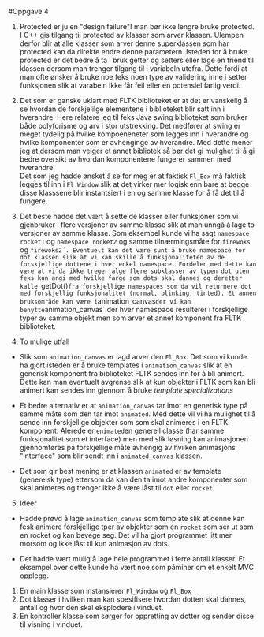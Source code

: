 #Oppgave 4

1. Protected er ju en "design failure"! man bør ikke lengre bruke protected. I C++ gis tilgang til protected av klasser som arver klassen. 
Ulempen derfor blir at alle klasser som arver denne superklassen som har protected kan da direkte endre denne parametern.
Isteden for å bruke protected er det bedre å ta i bruk getter og setters eller lage en friend til klassen dersom man trenger tilgang til i variabeln utefra. Dette fordi at man ofte ønsker å bruke noe feks noen type av validering inne i setter funksjonen slik at varabeln ikke får feil eller en potensiel farlig verdi. 

2. Det som er ganske uklart med FLTK biblioteket er at det er vanskelig å se hvordan de forskjelilge elementene i biblioteket blir satt inn i hverandre. Here relatere jeg til feks Java swing biblioteket som bruker både polyforisme og arv i stor utstrekking. Det medfører at swing er meget tydelig på hvilke kompoeneneter som legges inn i hverandre og hvilke komponenter som er avhenginge av hverandre. Med dette mener jeg at dersom man velger et annet bibliotek så bør det gi mulighet til å gi bedre oversikt av hvordan komponentene fungerer sammen med hverandre.  
Det som jeg hadde ønsket å se for meg er at faktisk `Fl_Box` må faktisk legges til inn i `Fl_Window` slik at det virker mer logisk enn bare at begge disse klasssene blir instantsiert i en og samme klasse for å få det til å fungere.

3. Det beste hadde det vært å sette de klasser eller funksjoner som vi gjenbruker i flere versjoner av samme klasse slik at man unngå å lage to versjoner av samme klasse. Som eksempel kunde vi ha sagt `namespace rocket1` og `namespace rocket2` og samme tilnærmingsmåte for `firewoks` og `firewoks2´. Eventuelt kan det være sunt å bruke namespace for dot klassen slik at vi kan skille å funksjonaliteten av de forskjellige dottene i hver enkel namespace. Fordelen med dette kan være at vi da ikke treger alge flere subklasser av typen dot uten feks kun angi med hvilke farge som dots skal dannes og deretter kalle `getDot()` fra forskjellige namespaces som da vil returnere dot med forskjellig funksjonalitet (normal, blinking, tinted). Et annen bruksområde kan være i `animation_canvas` der vi kan benytte `animation_canvas` der hver namespace resulterer i forskjellige typer av samme objekt men som arver et annet komponent fra FLTK biblioteket. 

4. To mulige utfall
 * Slik som `animation_canvas` er lagd arver den `Fl_Box`. Det som vi kunde ha gjort isteden er å bruke templates i `animation_canvas` slik at en generisk komponent fra biblioteket FLTK sendes inn for å bli animert. Dette kan man eventuelt avgrense slik at kun objekter i FLTK som kan bli animert kan sendes inn gjennom å bruke _template specializations_ 

 * Et bedre alternativ er at `animation_canvas` tar imot en generisk type på samme måte som den tar imot `animated`. Med dette vil vi ha mulighet til å sende inn forskjellige objekter som som skal animeres i en FLTK komponent. Alerede er `enimated`en generell classe (har samme funksjonalitet som et interface) men med slik løsning kan animasjonen gjennomføres på forskjellige måte avhengig av hvilken animasjons "interface" som blir sendt inn i `animated_canvas` klassen. 

 * Det som gir best mening er at klassen `animated` er av template (genereisk type) ettersom da kan den ta imot andre komponenter som skal animeres og trenger ikke å være låst til `dot` eller `rocket`. 

5. Ideer

 * Hadde prøvd å lage `animation_canvas` som template slik at denne kan fesk animere forskjellige tper av objekter som en `rocket` som ser ut som en rocket og kan bevege seg. Det vil ha gjort programmet litt mer morsom og ikke låst til kun animasjon av dots. 

 * Det hadde vært mulig å lage hele programmet i ferre antall klasser. Et eksempel over dette kunde ha vært noe som påminer om et enkelt MVC opplegg. 

 1. En main klasse som instansierer `Fl_Window` og `Fl_Box`
 2. Dot klasser i hvilken man kan spesifisere hvordan dotten skal dannes, antall og hvor den skal eksplodere i vinduet.
 3. En kontroller klasse som sørger for oppretting av dotter og sender disse til visning i vinduet. 


